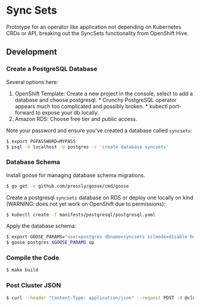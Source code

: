 # Sync Sets

Prototype for an operator like application not depending on Kubernetes CRDs or API, breaking out the SyncSets functionality from OpenShift Hive.

## Development

### Create a PostgreSQL Database

Several options here:

  1. OpenShift Template: Create a new project in the console, select to add a database and choose postgresql.
    * Crunchy PostgreSQL operator appears much too complicated and possibly broken.
    * kubectl port-forward to expose your db locally.
  1. Amazon RDS: Choose free tier and public access.

Note your password and ensure you've created a database called `syncsets`:

```bash
$ export PGPASSWORD=MYPASS
$ psql -h localhost -U postgres -c 'create database syncsets'
```

### Database Schema

Install goose for managing database schema migrations.

```bash
$ go get -u github.com/pressly/goose/cmd/goose
```

Create a postgresql `syncsets` database on RDS or deploy one locally on kind (WARNING: does not yet work on OpenShift due to permissions):

```bash
$ kubectl create -f manifests/postgresql/postgresql.yaml
```

Apply the database schema:

```bash
$ export GOOSE_PARAMS="user=postgres dbname=syncsets sslmode=disable host=localhost password=MYPASS"
$ goose postgres $GOOSE_PARAMS up
```



### Compile the Code

```bash
$ make build
```


### Post Cluster JSON

```bash
$ curl --header "Content-Type: application/json" --request POST -d @cluster.json http://localhost:8080/clusters
```
